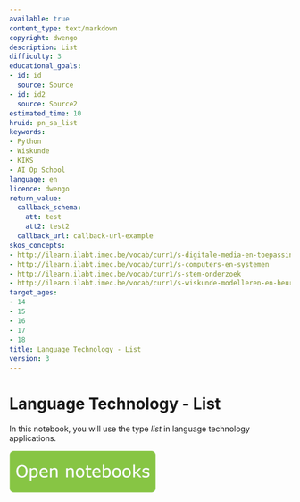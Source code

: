 ```yaml
---
available: true
content_type: text/markdown
copyright: dwengo
description: List
difficulty: 3
educational_goals:
- id: id
  source: Source
- id: id2
  source: Source2
estimated_time: 10
hruid: pn_sa_list
keywords:
- Python
- Wiskunde
- KIKS
- AI Op School
language: en
licence: dwengo
return_value:
  callback_schema:
    att: test
    att2: test2
  callback_url: callback-url-example
skos_concepts:
- http://ilearn.ilabt.imec.be/vocab/curr1/s-digitale-media-en-toepassingen
- http://ilearn.ilabt.imec.be/vocab/curr1/s-computers-en-systemen
- http://ilearn.ilabt.imec.be/vocab/curr1/s-stem-onderzoek
- http://ilearn.ilabt.imec.be/vocab/curr1/s-wiskunde-modelleren-en-heuristiek
target_ages:
- 14
- 15
- 16
- 17
- 18
title: Language Technology - List
version: 3
---
```

# Language Technology - List
In this notebook, you will use the type *list* in language technology applications.

[![](embed/Knop.png "Button")](https://kiks.ilabt.imec.be/jupyterhub/?id=1012 "Notebooks List")